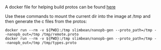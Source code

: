 
A docker file for helping build protos can be found [here](https://github.com/grafana/arduino-snappy-proto/blob/main/src/proto/Dockerfile)

Use these commands to mount the current dir into the image at /tmp and then generate the c files from the protos:

```
docker run --rm -v ${PWD}:/tmp slimbean/nanopb-gen --proto_path=/tmp --nanopb_out=/tmp /tmp/remote.proto
docker run --rm -v ${PWD}:/tmp slimbean/nanopb-gen --proto_path=/tmp --nanopb_out=/tmp /tmp/types.proto
```
